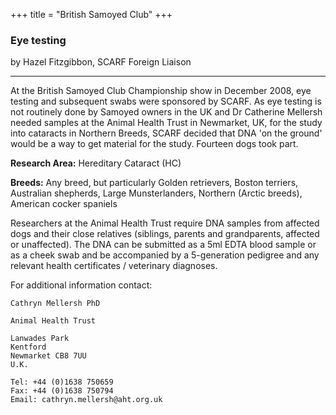 +++
title = "British Samoyed Club"
+++

<div class="heading mb-small">
<h3>Eye testing</h3>
</div>

by Hazel Fitzgibbon,
SCARF Foreign Liaison

-----

At the British Samoyed Club Championship show in December 2008, eye
testing and subsequent swabs were sponsored by SCARF. As eye testing is
not routinely done by Samoyed owners in the UK and Dr Catherine Mellersh
needed samples at the Animal Health Trust in Newmarket, UK, for the
study into cataracts in Northern Breeds,  SCARF decided that DNA 'on
the ground' would be a way to get material for the study. Fourteen dogs
took part.

**Research Area:** Hereditary Cataract (HC)

**Breeds:** Any breed, but particularly Golden retrievers,  Boston
terriers, Australian shepherds, Large Munsterlanders, Northern (Arctic
breeds), American cocker spaniels

Researchers at the Animal Health Trust require DNA samples from affected
dogs and their close relatives (siblings, parents and grandparents,
affected or unaffected). The DNA can be submitted as a 5ml EDTA blood
sample or as a cheek swab and be accompanied by a 5-generation pedigree
and any relevant health certificates / veterinary diagnoses.

For additional information contact:

```
Cathryn Mellersh PhD

Animal Health Trust

Lanwades Park
Kentford
Newmarket CB8 7UU
U.K.

Tel: +44 (0)1638 750659
Fax: +44 (0)1638 750794
Email: cathryn.mellersh@aht.org.uk
```
